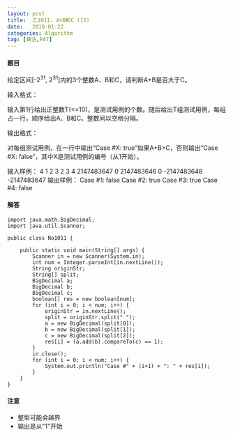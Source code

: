 ```yaml
---
layout: post
title:  乙1011. A+B和C (15)
date:   2018-01-22
categories: Algorithm
tag: [算法,PAT]
---
```

 

#### 题目 ####
	
给定区间[-2<sup>31</sup>, 2<sup>31</sup>]内的3个整数A、B和C，请判断A+B是否大于C。

输入格式：

输入第1行给出正整数T(<=10)，是测试用例的个数。随后给出T组测试用例，每组占一行，顺序给出A、B和C。整数间以空格分隔。

输出格式：

对每组测试用例，在一行中输出“Case #X: true”如果A+B>C，否则输出“Case #X: false”，其中X是测试用例的编号（从1开始）。

输入样例：
4
1 2 3
2 3 4
2147483647 0 2147483646
0 -2147483648 -2147483647
输出样例：
Case #1: false
Case #2: true
Case #3: true
Case #4: false	
 

#### 解答 ####
	
	import java.math.BigDecimal;
	import java.util.Scanner;
	 
	public class No1011 {
	
		public static void main(String[] args) {
			Scanner in = new Scanner(System.in);
			int num = Integer.parseInt(in.nextLine());
			String originStr;
			String[] split;
			BigDecimal a;
			BigDecimal b;
			BigDecimal c;
			boolean[] res = new boolean[num];
			for (int i = 0; i < num; i++) {
				originStr = in.nextLine();
				split = originStr.split(" ");
				a = new BigDecimal(split[0]);
				b = new BigDecimal(split[1]);
				c = new BigDecimal(split[2]);
				res[i] = (a.add(b).compareTo(c) == 1);
			}
			in.close();
			for (int i = 0; i < num; i++) {
				System.out.println("Case #" + (i+1) + ": " + res[i]);
			}
		}
	}

#### 注意 ####

- 整型可能会越界
- 输出是从"1"开始
